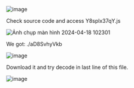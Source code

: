 ![image](https://github.com/nhattanhh/CTF/assets/130430279/9098e5a7-8946-4f0b-a9d2-4d4007995829)

Check source code and access Y8splx37qY.js

![Ảnh chụp màn hình 2024-04-18 102301](https://github.com/nhattanhh/CTF/assets/130430279/c765a0aa-871f-4918-8481-beeafc63d78f)

We got: ./aD8SvhyVkb

![image](https://github.com/nhattanhh/CTF/assets/130430279/4ef21d35-8d7b-4a0f-96b3-e5aa2542684f)

Download it and try decode in last line of this file.

![image](https://github.com/nhattanhh/CTF/assets/130430279/43a7b052-ef4d-41af-95f7-e670f0d0622c)
